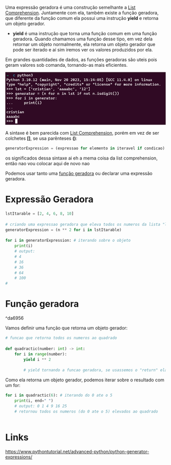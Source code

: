 Uma expressão geradora é uma construção semelhante a [List Comprehension](./List%20Comprehension.md). Juntamente com ela, também existe a função geradora, que diferente da função comum ela possui uma instrução **yield** e retorna um objeto gerador.

- **yield** é uma instrução que torna uma função comum em uma função geradora. Quando chamamos uma função desse tipo, em vez dela retornar um objeto normalmente, ela retorna um objeto gerador que pode ser iterado e aí sim iremos ver os valores produzidos por ela.

Em grandes quantidades de dados, as funções geradoras são uteis pois geram valores sob comanda, tornando-as mais eficientes.

![](Pasted%20image%2020231221205521.png)

A sintaxe é bem parecida com [List Comprehension](List%20Comprehension.md), porém em vez de ser colchetes **[]**, se usa parênteses **()**:

```python
generatorExpression = (expressao for elemento in iteravel if condicao)
```

os significados dessa sintaxe ai eh a mema coisa da list comprehension, então nao vou colocar aqui de novo nao

Podemos usar tanto uma [função geradora](#^da6956) ou declarar uma expressão geradora.

# Expressão Geradora

```python
lstItarable = [2, 4, 6, 8, 10]

# criando uma expressao geradora que eleva todos os numeros da lista "lstItarable" ao quadrado
generatorExpression = (n ** 2 for i in lstItarable)

for i in generatorExpression: # iterando sobre o objeto
	print(i)
	# output:
	# 4
	# 16
	# 36
	# 64
	# 100
#
```


# Função geradora

^da6956

Vamos definir uma função que retorna um objeto gerador:
```python
# funcao que retorna todos os numeros ao quadrado

def quadractic(number: int) -> int: 
	for i in range(number):
		yield i ** 2 
		
		# yield tornando a funcao geradora, se usassemos o "return" ela seria uma funcao comum e nao precisariamos iterar sobre ela
```

Como ela retorna um objeto gerador, podemos iterar sobre o resultado com um for:

```python
for i in quadractic(6): # iterando do 0 ate o 5
	print(i, end=" ")
	# output: 0 1 4 9 16 25
	# retornou todos os numeros (do 0 ate o 5) elevados ao quadrado
	
```


# Links

https://www.pythontutorial.net/advanced-python/python-generator-expressions/

